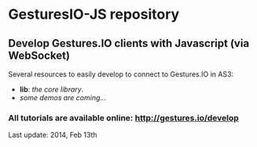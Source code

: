 # GesturesIO-JS repository
## Develop Gestures.IO clients with Javascript (via WebSocket)

Several resources to easily develop to connect to Gestures.IO in AS3:

* __lib__: _the core library_.
* _some demos are coming..._

### All tutorials are available online: http://gestures.io/develop

Last update: 2014, Feb 13th
